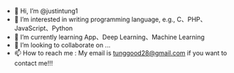 - 👋 Hi, I’m @justintung1
- 👀 I’m interested in writing programming language, e.g., C、PHP、JavaScript、Python
- 🌱 I’m currently learning App、Deep Learning、Machine Learning
- 💞️ I’m looking to collaborate on ...
- 📫 How to reach me : My email is tunggood28@gmail.com if you want to contact me!!!

<!---
justintung1/justintung1 is a ✨ special ✨ repository because its `README.md` (this file) appears on your GitHub profile.
You can click the Preview link to take a look at your changes.
--->
